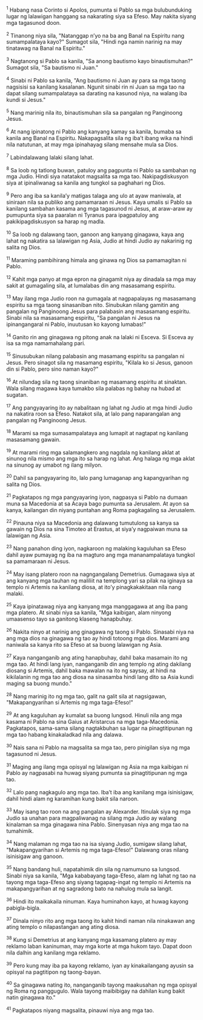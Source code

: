 <sup>1</sup>
Habang nasa Corinto si Apolos, pumunta si Pablo sa mga bulubunduking lugar ng lalawigan hanggang sa nakarating siya sa Efeso. May nakita siyang mga tagasunod doon. 

<sup>2</sup>
Tinanong niya sila, "Natanggap nʼyo na ba ang Banal na Espiritu nang sumampalataya kayo?" Sumagot sila, "Hindi nga namin narinig na may tinatawag na Banal na Espiritu." 

<sup>3</sup>
Nagtanong si Pablo sa kanila, "Sa anong bautismo kayo binautismuhan?" Sumagot sila, "Sa bautismo ni Juan." 

<sup>4</sup>
Sinabi ni Pablo sa kanila, "Ang bautismo ni Juan ay para sa mga taong nagsisisi sa kanilang kasalanan. Ngunit sinabi rin ni Juan sa mga tao na dapat silang sumampalataya sa darating na kasunod niya, na walang iba kundi si Jesus." 

<sup>5</sup>
Nang marinig nila ito, binautismuhan sila sa pangalan ng Panginoong Jesus. 

<sup>6</sup>
At nang ipinatong ni Pablo ang kanyang kamay sa kanila, bumaba sa kanila ang Banal na Espiritu. Nakapagsalita sila ng ibaʼt ibang wika na hindi nila natutunan, at may mga ipinahayag silang mensahe mula sa Dios. 

<sup>7</sup>
Labindalawang lalaki silang lahat. 

<sup>8</sup>
Sa loob ng tatlong buwan, patuloy ang pagpunta ni Pablo sa sambahan ng mga Judio. Hindi siya natatakot magsalita sa mga tao. Nakipagdiskusyon siya at ipinaliwanag sa kanila ang tungkol sa paghahari ng Dios. 

<sup>9</sup>
Pero ang iba sa kanilaʼy matigas talaga ang ulo at ayaw maniwala, at siniraan nila sa publiko ang pamamaraan ni Jesus. Kaya umalis si Pablo sa kanilang sambahan kasama ang mga tagasunod ni Jesus, at araw-araw ay pumupunta siya sa paaralan ni Tyranus para ipagpatuloy ang pakikipagdiskusyon sa harap ng madla. 

<sup>10</sup>
Sa loob ng dalawang taon, ganoon ang kanyang ginagawa, kaya ang lahat ng nakatira sa lalawigan ng Asia, Judio at hindi Judio ay nakarinig ng salita ng Dios. 

<sup>11</sup>
Maraming pambihirang himala ang ginawa ng Dios sa pamamagitan ni Pablo. 

<sup>12</sup>
Kahit mga panyo at mga epron na ginagamit niya ay dinadala sa mga may sakit at gumagaling sila, at lumalabas din ang masasamang espiritu. 

<sup>13</sup>
May ilang mga Judio roon na gumagala at nagpapalayas ng masasamang espiritu sa mga taong sinasaniban nito. Sinubukan nilang gamitin ang pangalan ng Panginoong Jesus para palabasin ang masasamang espiritu. Sinabi nila sa masasamang espiritu, "Sa pangalan ni Jesus na ipinangangaral ni Pablo, inuutusan ko kayong lumabas!" 

<sup>14</sup>
Ganito rin ang ginagawa ng pitong anak na lalaki ni Esceva. Si Esceva ay isa sa mga namamahalang pari. 

<sup>15</sup>
Sinusubukan nilang palabasin ang masamang espiritu sa pangalan ni Jesus. Pero sinagot sila ng masamang espiritu, "Kilala ko si Jesus, ganoon din si Pablo, pero sino naman kayo?" 

<sup>16</sup>
At nilundag sila ng taong sinaniban ng masamang espiritu at sinaktan. Wala silang magawa kaya tumakbo sila palabas ng bahay na hubad at sugatan. 

<sup>17</sup>
Ang pangyayaring ito ay nabalitaan ng lahat ng Judio at mga hindi Judio na nakatira roon sa Efeso. Natakot sila, at lalo pang naparangalan ang pangalan ng Panginoong Jesus. 

<sup>18</sup>
Marami sa mga sumasampalataya ang lumapit at nagtapat ng kanilang masasamang gawain. 

<sup>19</sup>
At marami ring mga salamangkero ang nagdala ng kanilang aklat at sinunog nila mismo ang mga ito sa harap ng lahat. Ang halaga ng mga aklat na sinunog ay umabot ng ilang milyon. 

<sup>20</sup>
Dahil sa pangyayaring ito, lalo pang lumaganap ang kapangyarihan ng salita ng Dios.

<sup>21</sup>
Pagkatapos ng mga pangyayaring iyon, nagpasya si Pablo na dumaan muna sa Macedonia at sa Acaya bago pumunta sa Jerusalem. At ayon sa kanya, kailangan din niyang puntahan ang Roma pagkagaling sa Jerusalem. 

<sup>22</sup>
Pinauna niya sa Macedonia ang dalawang tumutulong sa kanya sa gawain ng Dios na sina Timoteo at Erastus, at siyaʼy nagpaiwan muna sa lalawigan ng Asia. 

<sup>23</sup>
Nang panahon ding iyon, nagkaroon ng malaking kaguluhan sa Efeso dahil ayaw pumayag ng iba na magturo ang mga mananampalataya tungkol sa pamamaraan ni Jesus. 

<sup>24</sup>
May isang platero roon na nagngangalang Demetrius. Gumagawa siya at ang kanyang mga tauhan ng maliliit na templong yari sa pilak na iginaya sa templo ni Artemis na kanilang diosa, at itoʼy pinagkakakitaan nila nang malaki. 

<sup>25</sup>
Kaya ipinatawag niya ang kanyang mga manggagawa at ang iba pang mga platero. At sinabi niya sa kanila, "Mga kaibigan, alam ninyong umaasenso tayo sa ganitong klaseng hanapbuhay. 

<sup>26</sup>
Nakita ninyo at narinig ang ginagawa ng taong si Pablo. Sinasabi niya na ang mga dios na ginagawa ng tao ay hindi totoong mga dios. Marami ang naniwala sa kanya rito sa Efeso at sa buong lalawigan ng Asia. 

<sup>27</sup>
Kaya nanganganib ang ating hanapbuhay, dahil baka masamain ito ng mga tao. At hindi lang iyan, nanganganib din ang templo ng ating dakilang diosang si Artemis, dahil baka mawalan na ito ng saysay, at hindi na kikilalanin ng mga tao ang diosa na sinasamba hindi lang dito sa Asia kundi maging sa buong mundo." 

<sup>28</sup>
Nang marinig ito ng mga tao, galit na galit sila at nagsigawan, "Makapangyarihan si Artemis ng mga taga-Efeso!" 

<sup>29</sup>
At ang kaguluhan ay kumalat sa buong lungsod. Hinuli nila ang mga kasama ni Pablo na sina Gaius at Aristarcus na mga taga-Macedonia. Pagkatapos, sama-sama silang nagtakbuhan sa lugar na pinagtitipunan ng mga tao habang kinakaladkad nila ang dalawa. 

<sup>30</sup>
Nais sana ni Pablo na magsalita sa mga tao, pero pinigilan siya ng mga tagasunod ni Jesus. 

<sup>31</sup>
Maging ang ilang mga opisyal ng lalawigan ng Asia na mga kaibigan ni Pablo ay nagpasabi na huwag siyang pumunta sa pinagtitipunan ng mga tao. 

<sup>32</sup>
Lalo pang nagkagulo ang mga tao. Ibaʼt iba ang kanilang mga isinisigaw, dahil hindi alam ng karamihan kung bakit sila naroon. 

<sup>33</sup>
May isang tao roon na ang pangalan ay Alexander. Itinulak siya ng mga Judio sa unahan para magpaliwanag na silang mga Judio ay walang kinalaman sa mga ginagawa nina Pablo. Sinenyasan niya ang mga tao na tumahimik. 

<sup>34</sup>
Nang malaman ng mga tao na isa siyang Judio, sumigaw silang lahat, "Makapangyarihan si Artemis ng mga taga-Efeso!" Dalawang oras nilang isinisigaw ang ganoon. 

<sup>35</sup>
Nang bandang huli, napatahimik din sila ng namumuno sa lungsod. Sinabi niya sa kanila, "Mga kababayang taga-Efeso, alam ng lahat ng tao na tayong mga taga-Efeso ang siyang tagapag-ingat ng templo ni Artemis na makapangyarihan at ng sagradong bato na nahulog mula sa langit. 

<sup>36</sup>
Hindi ito maikakaila ninuman. Kaya huminahon kayo, at huwag kayong pabigla-bigla. 

<sup>37</sup>
Dinala ninyo rito ang mga taong ito kahit hindi naman nila ninakawan ang ating templo o nilapastangan ang ating diosa. 

<sup>38</sup>
Kung si Demetrius at ang kanyang mga kasamang platero ay may reklamo laban kaninuman, may mga korte at mga hukom tayo. Dapat doon nila dalhin ang kanilang mga reklamo. 

<sup>39</sup>
Pero kung may iba pa kayong reklamo, iyan ay kinakailangang ayusin sa opisyal na pagtitipon ng taong-bayan. 

<sup>40</sup>
Sa ginagawa nating ito, nanganganib tayong maakusahan ng mga opisyal ng Roma ng panggugulo. Wala tayong maibibigay na dahilan kung bakit natin ginagawa ito." 

<sup>41</sup>
Pagkatapos niyang magsalita, pinauwi niya ang mga tao.
